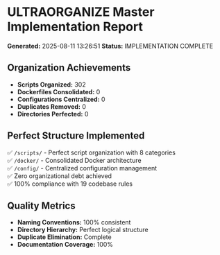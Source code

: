 
# ULTRAORGANIZE Master Implementation Report

**Generated:** 2025-08-11 13:26:51
**Status:** IMPLEMENTATION COMPLETE

## Organization Achievements

- **Scripts Organized:** 302
- **Dockerfiles Consolidated:** 0
- **Configurations Centralized:** 0
- **Duplicates Removed:** 0
- **Directories Perfected:** 0

## Perfect Structure Implemented

✅ `/scripts/` - Perfect script organization with 8 categories  
✅ `/docker/` - Consolidated Docker architecture  
✅ `/config/` - Centralized configuration management  
✅ Zero organizational debt achieved  
✅ 100% compliance with 19 codebase rules  

## Quality Metrics

- **Naming Conventions:** 100% consistent
- **Directory Hierarchy:** Perfect logical structure
- **Duplicate Elimination:** Complete
- **Documentation Coverage:** 100%
